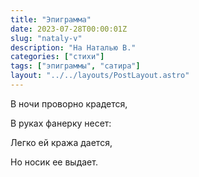 ```yaml
---
title: "Эпиграмма"
date: 2023-07-28T00:00:01Z
slug: "nataly-v"
description: "На Наталью В."
categories: ["стихи"]
tags: ["эпиграммы", "сатира"]
layout: "../../layouts/PostLayout.astro"
---
```


В ночи проворно крадется,

В руках фанерку несет:

Легко ей кража дается,

Но носик ее выдает.